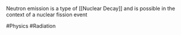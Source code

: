 Neutron emission is a type of [[Nuclear Decay]] and is possible in the context of a nuclear fission event

#Physics #Radiation 